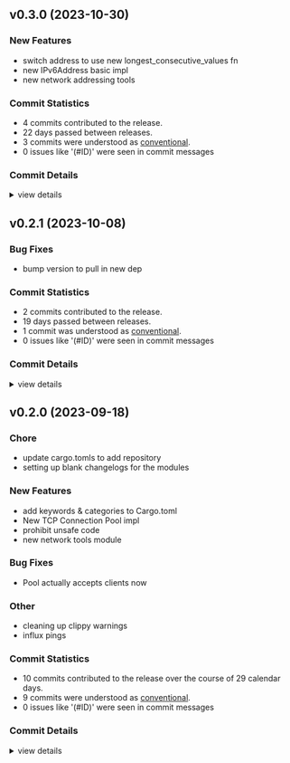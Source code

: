


## v0.3.0 (2023-10-30)

### New Features

 - <csr-id-9aadde4fd718bb3c2aaf095eaf3507cb9f9315cb/> switch address to use new longest_consecutive_values fn
 - <csr-id-f8b7c123400808017affc4f02754708044a41ded/> new IPv6Address basic impl
 - <csr-id-43889bfa327f789f8913ced2394262d0a7039555/> new network addressing tools

### Commit Statistics

<csr-read-only-do-not-edit/>

 - 4 commits contributed to the release.
 - 22 days passed between releases.
 - 3 commits were understood as [conventional](https://www.conventionalcommits.org).
 - 0 issues like '(#ID)' were seen in commit messages

### Commit Details

<csr-read-only-do-not-edit/>

<details><summary>view details</summary>

 * **Uncategorized**
    - Release irox-tools v0.3.0, safety bump 12 crates ([`eb83b27`](https://github.com/spmadden/irox/commit/eb83b27b20c23e51e5b0fc3b7b3704e2c03af46c))
    - Switch address to use new longest_consecutive_values fn ([`9aadde4`](https://github.com/spmadden/irox/commit/9aadde4fd718bb3c2aaf095eaf3507cb9f9315cb))
    - New IPv6Address basic impl ([`f8b7c12`](https://github.com/spmadden/irox/commit/f8b7c123400808017affc4f02754708044a41ded))
    - New network addressing tools ([`43889bf`](https://github.com/spmadden/irox/commit/43889bfa327f789f8913ced2394262d0a7039555))
</details>

## v0.2.1 (2023-10-08)

### Bug Fixes

 - <csr-id-fc10cc83d34183fb0e7be80f6a521fac8f6cf933/> bump version to pull in new dep

### Commit Statistics

<csr-read-only-do-not-edit/>

 - 2 commits contributed to the release.
 - 19 days passed between releases.
 - 1 commit was understood as [conventional](https://www.conventionalcommits.org).
 - 0 issues like '(#ID)' were seen in commit messages

### Commit Details

<csr-read-only-do-not-edit/>

<details><summary>view details</summary>

 * **Uncategorized**
    - Release irox-networking v0.2.1, irox v0.2.1 ([`5303955`](https://github.com/spmadden/irox/commit/5303955be8ac39766f2ba2ff3bde32e7d031a7f4))
    - Bump version to pull in new dep ([`fc10cc8`](https://github.com/spmadden/irox/commit/fc10cc83d34183fb0e7be80f6a521fac8f6cf933))
</details>

## v0.2.0 (2023-09-18)

<csr-id-80d2b88bdcb553faaeafc09673c31d7ebedafd19/>
<csr-id-1a365333397b02a5f911d0897c3bf0c80f6c2b80/>
<csr-id-5c178560becc0b665d70be2d99a1cffad3ba4284/>
<csr-id-d42d2489478ed55560afd87bd0cad63f25224e93/>

### Chore

 - <csr-id-80d2b88bdcb553faaeafc09673c31d7ebedafd19/> update cargo.tomls to add repository
 - <csr-id-1a365333397b02a5f911d0897c3bf0c80f6c2b80/> setting up blank changelogs for the modules

### New Features

 - <csr-id-df3fcaa0fcea819d40fea6b2487fe25024b4194c/> add keywords & categories to Cargo.toml
 - <csr-id-e0d4ac9a99b2ed65cd7b0c4ca4333e0d09e5cfd3/> New TCP Connection Pool impl
 - <csr-id-c088de020214e47f28391d0af5a64abe56ad185b/> prohibit unsafe code
 - <csr-id-5a3e305fea33b80cffc446fc9c7773939ae6baf9/> new network tools module

### Bug Fixes

 - <csr-id-d5f4d2f189d2dfe3d26ddf668d4e3dc042218a93/> Pool actually accepts clients now

### Other

 - <csr-id-5c178560becc0b665d70be2d99a1cffad3ba4284/> cleaning up clippy warnings
 - <csr-id-d42d2489478ed55560afd87bd0cad63f25224e93/> influx pings

### Commit Statistics

<csr-read-only-do-not-edit/>

 - 10 commits contributed to the release over the course of 29 calendar days.
 - 9 commits were understood as [conventional](https://www.conventionalcommits.org).
 - 0 issues like '(#ID)' were seen in commit messages

### Commit Details

<csr-read-only-do-not-edit/>

<details><summary>view details</summary>

 * **Uncategorized**
    - Release irox-enums_derive v0.2.0, irox-enums v0.2.0, irox-tools v0.2.0, irox-units v0.2.0, irox-carto v0.2.0, irox-csv v0.2.0, irox-egui-extras v0.2.0, irox-networking v0.2.0, irox-types v0.2.0, irox-influxdb_v1 v0.2.0, irox-structs_derive v0.2.0, irox-structs v0.2.0, irox-nmea0183 v0.1.0, irox-sirf v0.2.0, irox-stats v0.2.0, irox-winlocation-api v0.1.0, irox v0.2.0, safety bump 10 crates ([`6a72204`](https://github.com/spmadden/irox/commit/6a722046661ceef02a66c2067e2c5c15ce102e04))
    - Update cargo.tomls to add repository ([`80d2b88`](https://github.com/spmadden/irox/commit/80d2b88bdcb553faaeafc09673c31d7ebedafd19))
    - Setting up blank changelogs for the modules ([`1a36533`](https://github.com/spmadden/irox/commit/1a365333397b02a5f911d0897c3bf0c80f6c2b80))
    - Add keywords & categories to Cargo.toml ([`df3fcaa`](https://github.com/spmadden/irox/commit/df3fcaa0fcea819d40fea6b2487fe25024b4194c))
    - Pool actually accepts clients now ([`d5f4d2f`](https://github.com/spmadden/irox/commit/d5f4d2f189d2dfe3d26ddf668d4e3dc042218a93))
    - New TCP Connection Pool impl ([`e0d4ac9`](https://github.com/spmadden/irox/commit/e0d4ac9a99b2ed65cd7b0c4ca4333e0d09e5cfd3))
    - Cleaning up clippy warnings ([`5c17856`](https://github.com/spmadden/irox/commit/5c178560becc0b665d70be2d99a1cffad3ba4284))
    - Prohibit unsafe code ([`c088de0`](https://github.com/spmadden/irox/commit/c088de020214e47f28391d0af5a64abe56ad185b))
    - Influx pings ([`d42d248`](https://github.com/spmadden/irox/commit/d42d2489478ed55560afd87bd0cad63f25224e93))
    - New network tools module ([`5a3e305`](https://github.com/spmadden/irox/commit/5a3e305fea33b80cffc446fc9c7773939ae6baf9))
</details>

